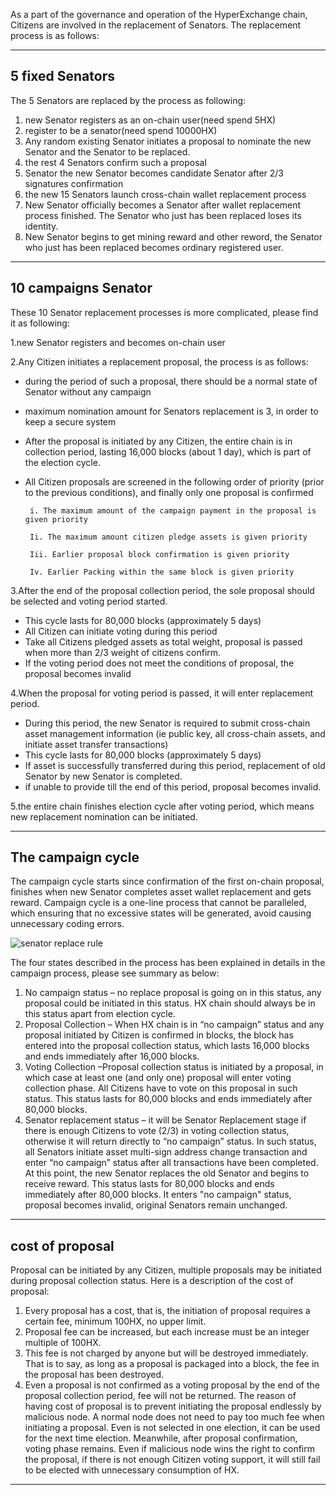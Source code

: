 As a part of the governance and operation of the HyperExchange chain, Citizens are involved in the replacement of Senators. The replacement process is as follows:

---

## 5 fixed Senators

The 5 Senators are replaced by the process as following:

1.	new Senator registers as an on-chain user(need spend 5HX)
2.	register to be a senator(need spend 10000HX)
3.	Any random existing Senator initiates a proposal to nominate the new Senator and the Senator to be replaced. 
4.	the rest 4 Senators confirm such a proposal
5.	Senator  the new Senator becomes candidate Senator after 2/3 signatures confirmation
6.	the new 15 Senators launch cross-chain wallet replacement process
7.	New Senator officially becomes a Senator after wallet replacement process finished. The Senator who just has been replaced loses its identity. 
8.	New Senator begins to get mining reward and other reword, the Senator who just has been replaced becomes ordinary registered user. 

---

## 10 campaigns Senator

These 10 Senator replacement processes is more complicated, please find it as following:

1.new Senator registers and becomes on-chain user

2.Any Citizen initiates a replacement proposal, the process is as follows:

- during the period of such a proposal, there should be a normal state of Senator without any campaign 
- maximum nomination amount for Senators replacement is 3, in order to keep a secure system
- After the proposal is initiated by any Citizen, the entire chain is in collection period, lasting 16,000 blocks (about 1 day), which is part of the election cycle.
- All Citizen proposals are screened in the following order of priority (prior to the previous conditions), and finally only one proposal is confirmed

       i. The maximum amount of the campaign payment in the proposal is given priority

       Ii. The maximum amount citizen pledge assets is given priority

       Iii. Earlier proposal block confirmation is given priority

       Iv. Earlier Packing within the same block is given priority


3.After the end of the proposal collection period, the sole proposal should be selected and voting period started.

- This cycle lasts for 80,000 blocks (approximately 5 days)
- All Citizen can initiate voting during this period
- Take all Citizens pledged assets as total weight, proposal is passed when more than 2/3 weight of citizens confirm.
- If the voting period does not meet the conditions of proposal, the proposal becomes invalid

4.When the proposal for voting period is passed, it will enter replacement period.

- During this period, the new Senator is required to submit cross-chain asset management information (ie public key, all cross-chain assets, and initiate asset transfer transactions)
- This cycle lasts for 80,000 blocks (approximately 5 days)
- If asset is  successfully transferred during this period, replacement of old Senator by new Senator is completed. 
- if unable to provide till the end of this period, proposal becomes invalid. 

5.the entire chain finishes election cycle after voting period, which means new replacement nomination can be initiated.

---

## The campaign cycle

The campaign cycle starts since confirmation of the first on-chain proposal, finishes when new Senator completes asset wallet replacement and gets reward. Campaign cycle is a one-line process that cannot be paralleled, which ensuring that no excessive states will be generated, avoid causing unnecessary coding errors.

![senator replace rule](/img/senator-replace-rule.png)

The four states described in the process has been explained in details in the campaign process, please see summary as below: 

1. No campaign status – no replace proposal is going on in this status, any proposal could be initiated in this status. HX chain should always be in this status apart from election cycle.
2. Proposal Collection – When HX chain is in “no campaign” status and any proposal initiated by Citizen is confirmed in blocks, the block has entered into the proposal collection status, which lasts 16,000 blocks and ends immediately after 16,000 blocks.
3. Voting Collection –Proposal collection status is initiated by a proposal, in which case at least one (and only one) proposal will enter voting collection phase. All Citizens have to vote on this proposal in such status. This status lasts for 80,000 blocks and ends immediately after 80,000 blocks.
4. Senator replacement status – it will be Senator Replacement stage if there is enough Citizens to vote (2/3) in voting collection status, otherwise it will return directly to “no campaign” status. In such status, all Senators initiate asset multi-sign address change transaction and enter “no campaign” status after all transactions have been completed. At this point, the new Senator replaces the old Senator and begins to receive reward. This status lasts for 80,000 blocks and ends immediately after 80,000 blocks. It enters "no campaign" status, proposal becomes invalid, original Senators remain unchanged.

---

## cost of proposal

Proposal can be initiated by any Citizen, multiple proposals may be initiated during proposal collection status. Here is a description of the cost of proposal:

1. Every proposal has a cost, that is, the initiation of proposal requires a certain fee, minimum 100HX, no upper limit.
2. Proposal fee can be increased, but each increase must be an integer multiple of 100HX.
3. This fee is not charged by anyone but will be destroyed immediately. That is to say, as long as a proposal is packaged into a block, the fee in the proposal has been destroyed.
4. Even a proposal is not confirmed as a voting proposal by the end of the proposal collection period, fee will not be returned.
The reason of having cost of proposal is to prevent initiating the proposal endlessly by malicious node. A normal node does not need to pay too much fee when initiating a proposal. Even is not selected in one election, it can be used for the next time election.
Meanwhile, after proposal confirmation, voting phase remains. Even if malicious node wins the right to confirm the proposal, if there is not enough Citizen voting support, it will still fail to be elected with unnecessary consumption of HX.


---



